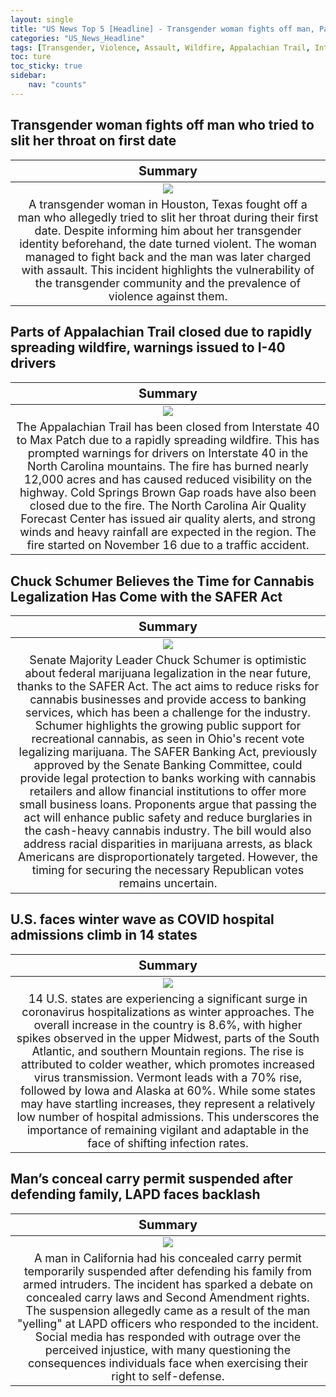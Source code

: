 ```yaml
---
layout: single
title: "US News Top 5 [Headline] - Transgender woman fights off man, Parts of Appalachian Trail closed, U.S. faces winter wave as COVID"
categories: "US_News_Headline"
tags: [Transgender, Violence, Assault, Wildfire, Appalachian Trail, Interstate 40, Chuck Schumer, SAFER, COVID-19, LAPD, Backlash]
toc: ture
toc_sticky: true
sidebar:
    nav: "counts"
---
```


<style>
table th:first-of-type {
    width: 100%;
    font-size: 20px;
}
table td:nth-of-type(1) {
    width: 100%;
    font-size: 18px;
}
</style>

## Transgender woman fights off man who tried to slit her throat on first date

Summary | 
:---:|
![](/assets/images/2023-11-19-US_News_Headline_231119_1-1.webp) |
A transgender woman in Houston, Texas fought off a man who allegedly tried to slit her throat during their first date. Despite informing him about her transgender identity beforehand, the date turned violent. The woman managed to fight back and the man was later charged with assault. This incident highlights the vulnerability of the transgender community and the prevalence of violence against them. |

## Parts of Appalachian Trail closed due to rapidly spreading wildfire, warnings issued to I-40 drivers

Summary | 
:---:|
![](/assets/images/2023-11-19-US_News_Headline_231119_1-2.webp) |
The Appalachian Trail has been closed from Interstate 40 to Max Patch due to a rapidly spreading wildfire. This has prompted warnings for drivers on Interstate 40 in the North Carolina mountains. The fire has burned nearly 12,000 acres and has caused reduced visibility on the highway. Cold Springs Brown Gap roads have also been closed due to the fire. The North Carolina Air Quality Forecast Center has issued air quality alerts, and strong winds and heavy rainfall are expected in the region. The fire started on November 16 due to a traffic accident. |

## Chuck Schumer Believes the Time for Cannabis Legalization Has Come with the SAFER Act

Summary | 
:---:|
![](/assets/images/2023-11-19-US_News_Headline_231119_1-3.webp) |
Senate Majority Leader Chuck Schumer is optimistic about federal marijuana legalization in the near future, thanks to the SAFER Act. The act aims to reduce risks for cannabis businesses and provide access to banking services, which has been a challenge for the industry. Schumer highlights the growing public support for recreational cannabis, as seen in Ohio's recent vote legalizing marijuana. The SAFER Banking Act, previously approved by the Senate Banking Committee, could provide legal protection to banks working with cannabis retailers and allow financial institutions to offer more small business loans. Proponents argue that passing the act will enhance public safety and reduce burglaries in the cash-heavy cannabis industry. The bill would also address racial disparities in marijuana arrests, as black Americans are disproportionately targeted. However, the timing for securing the necessary Republican votes remains uncertain. |

## U.S. faces winter wave as COVID hospital admissions climb in 14 states

Summary | 
:---:|
![](/assets/images/2023-11-19-US_News_Headline_231119_1-4.webp) |
14 U.S. states are experiencing a significant surge in coronavirus hospitalizations as winter approaches. The overall increase in the country is 8.6%, with higher spikes observed in the upper Midwest, parts of the South Atlantic, and southern Mountain regions. The rise is attributed to colder weather, which promotes increased virus transmission. Vermont leads with a 70% rise, followed by Iowa and Alaska at 60%. While some states may have startling increases, they represent a relatively low number of hospital admissions. This underscores the importance of remaining vigilant and adaptable in the face of shifting infection rates. |

## Man’s conceal carry permit suspended after defending family, LAPD faces backlash

Summary | 
:---:|
![](/assets/images/2023-11-19-US_News_Headline_231119_1-5.webp) |
A man in California had his concealed carry permit temporarily suspended after defending his family from armed intruders. The incident has sparked a debate on concealed carry laws and Second Amendment rights. The suspension allegedly came as a result of the man "yelling" at LAPD officers who responded to the incident. Social media has responded with outrage over the perceived injustice, with many questioning the consequences individuals face when exercising their right to self-defense. |